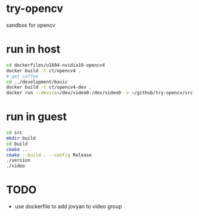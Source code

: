 # try-opencv
sandbox for opencv

# run in host 
```bash
cd dockerfiles/u1604-nvidia10-opencv4
docker build -t ct/opencv4 .
# get coffee
cd ../development/basic
docker build -t ct/opencv4-dev .
docker run --device=/dev/video0:/dev/video0 -v ~/github/try-opencv/src:/home/developer/src -v /tmp/.X11-unix:/tmp/.X11-unix -e DISPLAY=$DISPLAY -p 5000:5000 -p 8888:8888 -it ct/opencv4-dev /bin/bash
```

# run in guest
```bash
cd src
mkdir build
cd build
cmake ..
cmake --build . --config Release
./version 
./video
```


# TODO
* use dockerfile to add jovyan to video group
